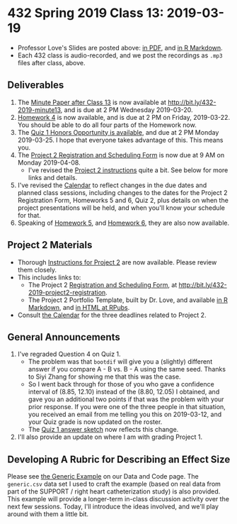 # 432 Spring 2019 Class 13: 2019-03-19

- Professor Love's Slides are posted above: [in PDF](https://github.com/THOMASELOVE/2019-432/blob/master/slides/class13/432_2019_slides13.pdf), and [in R Markdown](https://github.com/THOMASELOVE/2019-432/blob/master/slides/class13/432_2019_slides13.Rmd). 
- Each 432 class is audio-recorded, and we post the recordings as `.mp3` files after class, above.

## Deliverables

1. The [Minute Paper after Class 13](http://bit.ly/432-2019-minute13) is now available at http://bit.ly/432-2019-minute13, and is due at 2 PM Wednesday 2019-03-20.
2. [Homework 4](https://github.com/THOMASELOVE/2019-432/tree/master/homework/homework4) is now available, and is due at 2 PM on Friday, 2019-03-22. You should be able to do all four parts of the Homework now.
3. The [Quiz 1 Honors Opportunity is available](https://github.com/THOMASELOVE/2019-432/blob/master/quizzes/quiz1_honors/README.md), and  due at 2 PM Monday 2019-03-25. I hope that everyone takes advantage of this. This means you.
4. The [Project 2 Registration and Scheduling Form](http://bit.ly/432-2019-project2-registration) is now due at 9 AM on Monday 2019-04-08. 
    - I've revised the [Project 2 instructions](https://github.com/THOMASELOVE/2019-432/tree/master/projects/project2) quite a bit. See below for more links and details.
5. I've revised the [Calendar](https://github.com/THOMASELOVE/2019-432/blob/master/calendar.md) to reflect changes in the due dates and planned class sessions, including changes to the dates for the Project 2 Registration Form, Homeworks 5 and 6, Quiz 2, plus details on when the project presentations will be held, and when you'll know your schedule for that.
6. Speaking of [Homework 5](https://github.com/THOMASELOVE/2019-432/tree/master/homework/homework5), and [Homework 6](https://github.com/THOMASELOVE/2019-432/tree/master/homework/homework6), they are also now available.

## Project 2 Materials

- Thorough [Instructions for Project 2](https://github.com/THOMASELOVE/2019-432/tree/master/projects/project2) are now available. Please review them closely.
- This includes links to:
    - The Project 2 [Registration and Scheduling Form](http://bit.ly/432-2019-project2-registration), at http://bit.ly/432-2019-project2-registration.
    - The Project 2 Portfolio Template, built by Dr. Love, and available [in R Markdown](https://github.com/THOMASELOVE/2019-432/blob/master/projects/project2/project2-template-432-2019.Rmd), and [in HTML at RPubs](http://rpubs.com/TELOVE/project2-template-432-2019).
- Consult [the Calendar](https://github.com/THOMASELOVE/2019-432/blob/master/calendar.md) for the three deadlines related to Project 2.

## General Announcements

1. I've regraded Question 4 on Quiz 1.
    - The problem was that `bootdif` will give you a (slightly) different answer if you compare A - B vs. B - A using the same seed. Thanks to Siyi Zhang for showing me that this was the case.
    - So I went back through for those of you who gave a confidence interval of (8.85, 12.10) instead of the (8.80, 12.05) I obtained, and gave you an additional two points if that was the problem with your prior response. If you were one of the three people in that situation, you received an email from me telling you this on 2019-03-12, and your Quiz grade is now updated on the roster.
    - The [Quiz 1 answer sketch](https://github.com/THOMASELOVE/2019-432/blob/master/quizzes/quiz1_materials/sketch_quiz_01_2019.pdf) now reflects this change.
2. I'll also provide an update on where I am with grading Project 1.

## Developing A Rubric for Describing an Effect Size

Please see [the Generic Example](https://github.com/THOMASELOVE/2019-432/tree/master/data-and-code/generic_example) on our Data and Code page. The `generic.csv` data set I used to craft the example (based on real data from part of the SUPPORT / right heart catheterization study) is also provided. This example will provide a longer-term in-class discussion activity over the next few sessions. Today, I'll introduce the ideas involved, and we'll play around with them a little bit.

